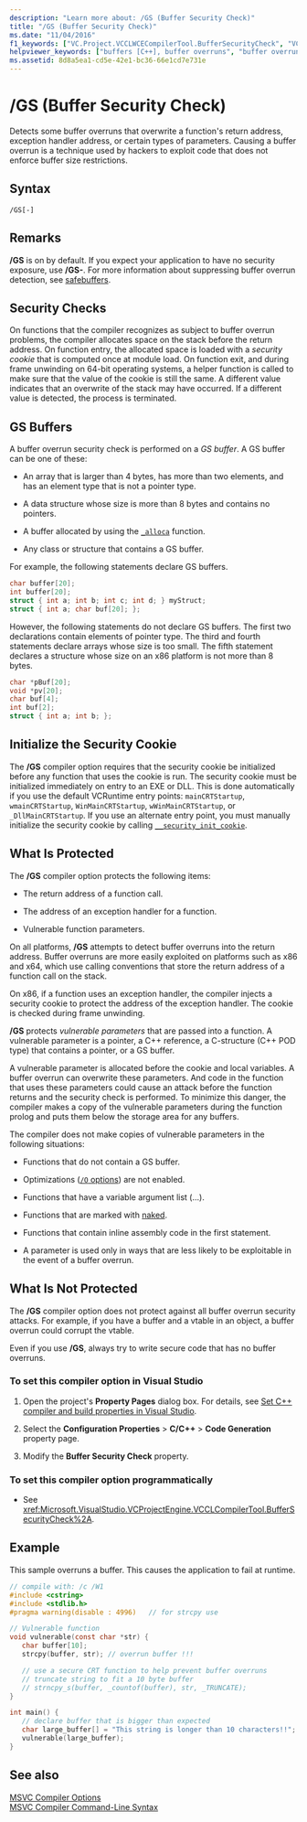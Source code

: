 ```yaml
---
description: "Learn more about: /GS (Buffer Security Check)"
title: "/GS (Buffer Security Check)"
ms.date: "11/04/2016"
f1_keywords: ["VC.Project.VCCLWCECompilerTool.BufferSecurityCheck", "VC.Project.VCCLCompilerTool.BufferSecurityCheck"]
helpviewer_keywords: ["buffers [C++], buffer overruns", "buffer overruns, compiler /GS switch", "GS compiler option [C++]", "/GS compiler option [C++]", "security check compiler option [C++]", "-GS compiler option [C++]", "buffers [C++], avoiding overruns"]
ms.assetid: 8d8a5ea1-cd5e-42e1-bc36-66e1cd7e731e
---
```

# /GS (Buffer Security Check)

Detects some buffer overruns that overwrite a function's return address, exception handler address, or certain types of parameters. Causing a buffer overrun is a technique used by hackers to exploit code that does not enforce buffer size restrictions.

## Syntax

```
/GS[-]
```

## Remarks

**/GS** is on by default. If you expect your application to have no security exposure, use **/GS-**. For more information about suppressing buffer overrun detection, see [safebuffers](../../cpp/safebuffers.md).

## Security Checks

On functions that the compiler recognizes as subject to buffer overrun problems, the compiler allocates space on the stack before the return address. On function entry, the allocated space is loaded with a *security cookie* that is computed once at module load. On function exit, and during frame unwinding on 64-bit operating systems, a helper function is called to make sure that the value of the cookie is still the same. A different value indicates that an overwrite of the stack may have occurred. If a different value is detected, the process is terminated.

## GS Buffers

A buffer overrun security check is performed on a *GS buffer*. A GS buffer can be one of these:

- An array that is larger than 4 bytes, has more than two elements, and has an element type that is not a pointer type.

- A data structure whose size is more than 8 bytes and contains no pointers.

- A buffer allocated by using the [`_alloca`](../../c-runtime-library/reference/alloca.md) function.

- Any class or structure that contains a GS buffer.

For example, the following statements declare GS buffers.

```cpp
char buffer[20];
int buffer[20];
struct { int a; int b; int c; int d; } myStruct;
struct { int a; char buf[20]; };
```

However, the following statements do not declare GS buffers. The first two declarations contain elements of pointer type. The third and fourth statements declare arrays whose size is too small. The fifth statement declares a structure whose size on an x86 platform is not more than 8 bytes.

```cpp
char *pBuf[20];
void *pv[20];
char buf[4];
int buf[2];
struct { int a; int b; };
```

## Initialize the Security Cookie

The **/GS** compiler option requires that the security cookie be initialized before any function that uses the cookie is run. The security cookie must be initialized immediately on entry to an EXE or DLL. This is done automatically if you use the default VCRuntime entry points: `mainCRTStartup`, `wmainCRTStartup`, `WinMainCRTStartup`, `wWinMainCRTStartup`, or `_DllMainCRTStartup`. If you use an alternate entry point, you must manually initialize the security cookie by calling [`__security_init_cookie`](../../c-runtime-library/reference/security-init-cookie.md).

## What Is Protected

The **/GS** compiler option protects the following items:

- The return address of a function call.

- The address of an exception handler for a function.

- Vulnerable function parameters.

On all platforms, **/GS** attempts to detect buffer overruns into the return address. Buffer overruns are more easily exploited on platforms such as x86 and x64, which use calling conventions that store the return address of a function call on the stack.

On x86, if a function uses an exception handler, the compiler injects a security cookie to protect the address of the exception handler. The cookie is checked during frame unwinding.

**/GS** protects *vulnerable parameters* that are passed into a function. A vulnerable parameter is a pointer, a C++ reference, a C-structure (C++ POD type) that contains a pointer, or a GS buffer.

A vulnerable parameter is allocated before the cookie and local variables. A buffer overrun can overwrite these parameters. And code in the function that uses these parameters could cause an attack before the function returns and the security check is performed. To minimize this danger, the compiler makes a copy of the vulnerable parameters during the function prolog and puts them below the storage area for any buffers.

The compiler does not make copies of vulnerable parameters in the following situations:

- Functions that do not contain a GS buffer.

- Optimizations ([`/O` options](o-options-optimize-code.md)) are not enabled.

- Functions that have a variable argument list (...).

- Functions that are marked with [naked](../../cpp/naked-cpp.md).

- Functions that contain inline assembly code in the first statement.

- A parameter is used only in ways that are less likely to be exploitable in the event of a buffer overrun.

## What Is Not Protected

The **/GS** compiler option does not protect against all buffer overrun security attacks. For example, if you have a buffer and a vtable in an object, a buffer overrun could corrupt the vtable.

Even if you use **/GS**, always try to write secure code that has no buffer overruns.

### To set this compiler option in Visual Studio

1. Open the project's **Property Pages** dialog box. For details, see [Set C++ compiler and build properties in Visual Studio](../working-with-project-properties.md).

1. Select the **Configuration Properties** > **C/C++** > **Code Generation** property page.

1. Modify the **Buffer Security Check** property.

### To set this compiler option programmatically

- See <xref:Microsoft.VisualStudio.VCProjectEngine.VCCLCompilerTool.BufferSecurityCheck%2A>.

## Example

This sample overruns a buffer. This causes the application to fail at runtime.

```C
// compile with: /c /W1
#include <cstring>
#include <stdlib.h>
#pragma warning(disable : 4996)   // for strcpy use

// Vulnerable function
void vulnerable(const char *str) {
   char buffer[10];
   strcpy(buffer, str); // overrun buffer !!!

   // use a secure CRT function to help prevent buffer overruns
   // truncate string to fit a 10 byte buffer
   // strncpy_s(buffer, _countof(buffer), str, _TRUNCATE);
}

int main() {
   // declare buffer that is bigger than expected
   char large_buffer[] = "This string is longer than 10 characters!!";
   vulnerable(large_buffer);
}
```

## See also

[MSVC Compiler Options](compiler-options.md)\
[MSVC Compiler Command-Line Syntax](compiler-command-line-syntax.md)
